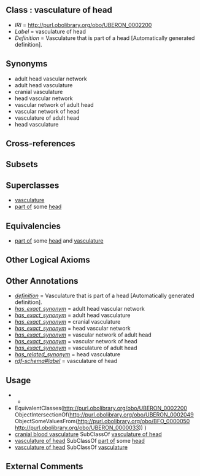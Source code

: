 
## Class : vasculature of head

 * *IRI* = http://purl.obolibrary.org/obo/UBERON_0002200
 * *Label* = vasculature of head
 * *Definition* = Vasculature that is part of a head [Automatically generated definition].

## Synonyms

 * adult head vascular network
 * adult head vasculature
 * cranial vasculature
 * head vascular network
 * vascular network of adult head
 * vascular network of head
 * vasculature of adult head
 * head vasculature

## Cross-references


## Subsets


## Superclasses

 * [vasculature](../../UBERON/49/UBERON_0002049.md)
 * [part of](../../BFO/50/BFO_0000050.md) some [head](../../UBERON/33/UBERON_0000033.md)

## Equivalencies

 * [part of](../../BFO/50/BFO_0000050.md) some [head](../../UBERON/33/UBERON_0000033.md) and [vasculature](../../UBERON/49/UBERON_0002049.md)

## Other Logical Axioms


## Other Annotations

 * *[definition](../../IAO/15/IAO_0000115.md)* = Vasculature that is part of a head [Automatically generated definition].
 * *[has_exact_synonym](../../ym/oboInOwl#hasExactSynonym.md)* = adult head vascular network
 * *[has_exact_synonym](../../ym/oboInOwl#hasExactSynonym.md)* = adult head vasculature
 * *[has_exact_synonym](../../ym/oboInOwl#hasExactSynonym.md)* = cranial vasculature
 * *[has_exact_synonym](../../ym/oboInOwl#hasExactSynonym.md)* = head vascular network
 * *[has_exact_synonym](../../ym/oboInOwl#hasExactSynonym.md)* = vascular network of adult head
 * *[has_exact_synonym](../../ym/oboInOwl#hasExactSynonym.md)* = vascular network of head
 * *[has_exact_synonym](../../ym/oboInOwl#hasExactSynonym.md)* = vasculature of adult head
 * *[has_related_synonym](../../ym/oboInOwl#hasRelatedSynonym.md)* = head vasculature
 * *[rdf-schema#label](../../el/rdf-schema#label.md)* = vasculature of head

## Usage

 * -
 * EquivalentClasses(<http://purl.obolibrary.org/obo/UBERON_0002200> ObjectIntersectionOf(<http://purl.obolibrary.org/obo/UBERON_0002049> ObjectSomeValuesFrom(<http://purl.obolibrary.org/obo/BFO_0000050> <http://purl.obolibrary.org/obo/UBERON_0000033>)) )
 * [cranial blood vasculature](../../UBERON/62/UBERON_0011362.md) SubClassOf [vasculature of head](../../UBERON/00/UBERON_0002200.md)
 * [vasculature of head](../../UBERON/00/UBERON_0002200.md) SubClassOf [part of](../../BFO/50/BFO_0000050.md) some [head](../../UBERON/33/UBERON_0000033.md)
 * [vasculature of head](../../UBERON/00/UBERON_0002200.md) SubClassOf [vasculature](../../UBERON/49/UBERON_0002049.md)

## External Comments

